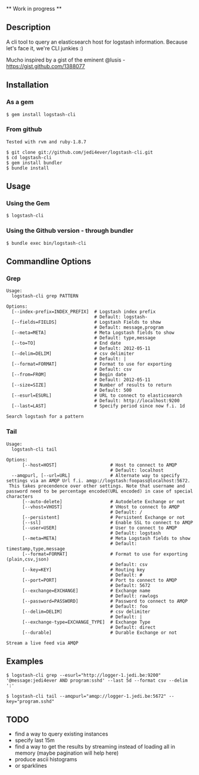 ** Work in progress **

## Description

A cli tool to query an elasticsearch host for logstash information.
Because let's face it, we're CLI junkies :)

Mucho inspired by a gist of the eminent @lusis - <https://gist.github.com/1388077>

## Installation
### As a gem

    $ gem install logstash-cli

### From github

    Tested with rvm and ruby-1.8.7

    $ git clone git://github.com/jedi4ever/logstash-cli.git
    $ cd logstash-cli
    $ gem install bundler
    $ bundle install

## Usage

### Using the Gem

    $ logstash-cli

### Using the Github version - through bundler

    $ bundle exec bin/logstash-cli 

## Commandline Options

### Grep

    Usage:
      logstash-cli grep PATTERN

    Options:
      [--index-prefix=INDEX_PREFIX]  # Logstash index prefix
                                     # Default: logstash-
      [--fields=FIELDS]              # Logstash Fields to show
                                     # Default: message,program
      [--meta=META]                  # Meta Logstash fields to show
                                     # Default: type,message
      [--to=TO]                      # End date
                                     # Default: 2012-05-11
      [--delim=DELIM]                # csv delimiter
                                     # Default: |
      [--format=FORMAT]              # Format to use for exporting
                                     # Default: csv
      [--from=FROM]                  # Begin date
                                     # Default: 2012-05-11
      [--size=SIZE]                  # Number of results to return
                                     # Default: 500
      [--esurl=ESURL]                # URL to connect to elasticsearch
                                     # Default: http://localhost:9200
      [--last=LAST]                  # Specify period since now f.i. 1d

    Search logstash for a pattern

### Tail

    Usage:
      logstash-cli tail

    Options:
          [--host=HOST]                    # Host to connect to AMQP
                                           # Default: localhost
      --amqpurl, [--url=URL]               # Alternate way to specify settings via an AMQP Url f.i. amqp://logstash:foopass@localhost:5672. 
     This takes precendence over other settings. Note that username and password need to be percentage encoded(URL encoded) in case of special characters
          [--auto-delete]                  # Autodelete Exchange or not
          [--vhost=VHOST]                  # VHost to connect to AMQP
                                           # Default: /
          [--persistent]                   # Persistent Exchange or not
          [--ssl]                          # Enable SSL to connect to AMQP
          [--user=USER]                    # User to connect to AMQP
                                           # Default: logstash
          [--meta=META]                    # Meta Logstash fields to show
                                           # Default: timestamp,type,message
          [--format=FORMAT]                # Format to use for exporting (plain,csv,json)
                                           # Default: csv
          [--key=KEY]                      # Routing key
                                           # Default: #
          [--port=PORT]                    # Port to connect to AMQP
                                           # Default: 5672
          [--exchange=EXCHANGE]            # Exchange name
                                           # Default: rawlogs
          [--password=PASSWORD]            # Password to connect to AMQP
                                           # Default: foo
          [--delim=DELIM]                  # csv delimiter
                                           # Default: |
          [--exchange-type=EXCHANGE_TYPE]  # Exchange Type
                                           # Default: direct
          [--durable]                      # Durable Exchange or not

    Stream a live feed via AMQP


## Examples

    $ logstash-cli grep --esurl="http://logger-1.jedi.be:9200" '@message:jedi4ever AND program:sshd' --last 5d --format csv --delim ':'

    $ logstash-cli tail --amqpurl="amqp://logger-1.jedi.be:5672" --key="program.sshd"

## TODO

- find a way to query existing instances
- specify last 15m 
- find a way to get the results by streaming instead of loading all in memory (maybe pagination will help here)
- produce ascii histograms
- or sparklines
